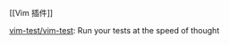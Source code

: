 

[[Vim 插件]]


[vim-test/vim-test](https://github.com/vim-test/vim-test): Run your tests at the speed of thought







